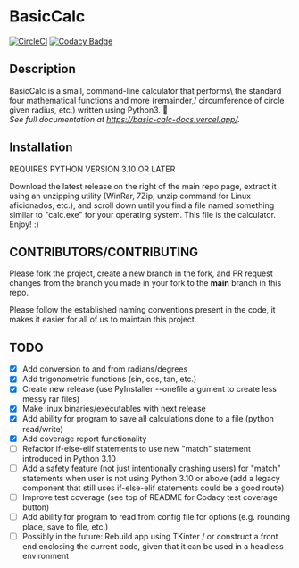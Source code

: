 
# BasicCalc

[![CircleCI](https://circleci.com/gh/import-brain/basic_calc/tree/main.svg?style=svg)](https://circleci.com/gh/import-brain/basic_calc/tree/main)
[![Codacy Badge](https://app.codacy.com/project/badge/Coverage/1cb791a00b3b47ffbe91b104ff320667)](https://www.codacy.com/gh/import-brain/basic_calc/dashboard?utm_source=github.com&utm_medium=referral&utm_content=import-brain/basic_calc&utm_campaign=Badge_Coverage)

## Description

BasicCalc is a small, command-line calculator that performs\\
the standard four mathematical functions and more (remainder,/ circumference of circle given radius, etc.) written using Python3. 🧮\
*See full documentation at https://basic-calc-docs.vercel.app/.*

## Installation

REQUIRES PYTHON VERSION 3.10 OR LATER

Download the latest release on the right of the main repo page, extract it using an unzipping utility (WinRar, 7Zip, unzip command for Linux aficionados, etc.), and scroll down until you find a file named something similar to "calc.exe" for your operating system. This file is the calculator. Enjoy! :)

## CONTRIBUTORS/CONTRIBUTING

Please fork the project, create a new branch in the fork, and PR request changes from the branch you made in your fork to the **main** branch in this repo.

Please follow the established naming conventions present in the code, it makes it easier for all of us to maintain this project.

## TODO

- [x] Add conversion to and from radians/degrees
- [x] Add trigonometric functions (sin, cos, tan, etc.)
- [x] Create new release (use PyInstaller --onefile argument to create less messy rar files)
- [x] Make linux binaries/executables with next release
- [x] Add ability for program to save all calculations done to a file (python read/write)
- [x] Add coverage report functionality
- [ ] Refactor if-else-elif statements to use new "match" statement introduced in Python 3.10
- [ ] Add a safety feature (not just intentionally crashing users) for "match" statements when user is not using Python 3.10 or above (add a legacy component that still        uses if-else-elif statements could be a good route)
- [ ] Improve test coverage (see top of README for Codacy test coverage button)
- [ ] Add ability for program to read from config file for options (e.g. rounding place, save to file, etc.)
- [ ] Possibly in the future: Rebuild app using TKinter / or construct a front end enclosing the current code, given that it can be used in a headless environment
